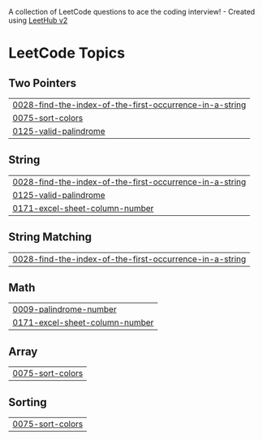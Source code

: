 A collection of LeetCode questions to ace the coding interview! - Created using [LeetHub v2](https://github.com/arunbhardwaj/LeetHub-2.0)
<!---LeetCode Topics Start-->
# LeetCode Topics
## Two Pointers
|  |
| ------- |
| [0028-find-the-index-of-the-first-occurrence-in-a-string](https://github.com/Vicky00711/LeetcodeProblems/tree/master/0028-find-the-index-of-the-first-occurrence-in-a-string) |
| [0075-sort-colors](https://github.com/Vicky00711/LeetcodeProblems/tree/master/0075-sort-colors) |
| [0125-valid-palindrome](https://github.com/Vicky00711/LeetcodeProblems/tree/master/0125-valid-palindrome) |
## String
|  |
| ------- |
| [0028-find-the-index-of-the-first-occurrence-in-a-string](https://github.com/Vicky00711/LeetcodeProblems/tree/master/0028-find-the-index-of-the-first-occurrence-in-a-string) |
| [0125-valid-palindrome](https://github.com/Vicky00711/LeetcodeProblems/tree/master/0125-valid-palindrome) |
| [0171-excel-sheet-column-number](https://github.com/Vicky00711/LeetcodeProblems/tree/master/0171-excel-sheet-column-number) |
## String Matching
|  |
| ------- |
| [0028-find-the-index-of-the-first-occurrence-in-a-string](https://github.com/Vicky00711/LeetcodeProblems/tree/master/0028-find-the-index-of-the-first-occurrence-in-a-string) |
## Math
|  |
| ------- |
| [0009-palindrome-number](https://github.com/Vicky00711/LeetcodeProblems/tree/master/0009-palindrome-number) |
| [0171-excel-sheet-column-number](https://github.com/Vicky00711/LeetcodeProblems/tree/master/0171-excel-sheet-column-number) |
## Array
|  |
| ------- |
| [0075-sort-colors](https://github.com/Vicky00711/LeetcodeProblems/tree/master/0075-sort-colors) |
## Sorting
|  |
| ------- |
| [0075-sort-colors](https://github.com/Vicky00711/LeetcodeProblems/tree/master/0075-sort-colors) |
<!---LeetCode Topics End-->